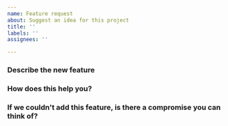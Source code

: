 ```yaml
---
name: Feature request
about: Suggest an idea for this project
title: ''
labels: ''
assignees: ''

---
```


### Describe the new feature

### How does this help you?

### If we couldn't add this feature, is there a compromise you can think of?